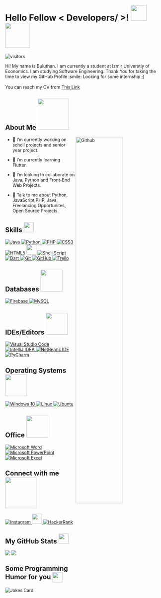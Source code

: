 <h1> Hello Fellow < Developers/ >! <img src = "https://raw.githubusercontent.com/MartinHeinz/MartinHeinz/master/wave.gif" width = 50px>
  <img src = "https://media.giphy.com/media/PiQejEf31116URju4V/giphy.gif" width = 80px>
  </h1>
  
<p align='center'>

![visitors](https://visitor-badge.glitch.me/badge?page_id=pr0metheus00.pr0metheus00)

</p>
<div size='20px'> Hi! My name is Buluthan. I am currently a student at Izmir Universtiy of Economics. I am studying Software Engineering. Thank You for taking the time to view my GitHub Profile :smile: Looking for some internship ;)
<br>
<br>
You can reach my CV from <a href="https://drive.google.com/file/d/1YG4XGUP5kkawDe2ozWZZjS3-6FL79aJw/view?usp=sharing">This Link</a>
</div>

<h2> About Me <img src = "https://media0.giphy.com/media/KDDpcKigbfFpnejZs6/giphy.gif?cid=ecf05e47oy6f4zjs8g1qoiystc56cu7r9tb8a1fe76e05oty&rid=giphy.gif" width = 100px></h2>

<img width="55%" align="right" alt="Github" src="https://raw.githubusercontent.com/onimur/.github/master/.resources/git-header.svg" />


- 🔭 I’m currently working on scholl projects and senior year project.

- 🌱 I’m currently learning Flutter. 

- 👯 I’m looking to collaborate on Java, Python and Front-End Web Projects. 

- 💬 Talk to me about Python, JavaScript,PHP, Java, Freelancing Opportunites, Open Source Projects.

<h2> Skills <img src = "https://media2.giphy.com/media/QssGEmpkyEOhBCb7e1/giphy.gif?cid=ecf05e47a0n3gi1bfqntqmob8g9aid1oyj2wr3ds3mg700bl&rid=giphy.gif" width = 32px> </h2>
<a href="https://github.com/sheptang/markdown-badges"> <img alt="Java" src="https://img.shields.io/badge/java-%23ED8B00.svg?style=for-the-badge&logo=java&logoColor=white"/> </a>
<a href="https://github.com/sheptang/markdown-badges"> <img alt="Python" src="https://img.shields.io/badge/python-%2314354C.svg?style=for-the-badge&logo=python&logoColor=white"/> </a>
<a href="https://github.com/sheptang/markdown-badges"> <img alt="PHP" src="https://img.shields.io/badge/php-%23777BB4.svg?style=for-the-badge&logo=php&logoColor=white"/> </a>
<a href="https://github.com/sheptang/markdown-badges"> <img alt="CSS3" src="https://img.shields.io/badge/css3-%231572B6.svg?style=for-the-badge&logo=css3&logoColor=white"/> </a>
<a href="https://github.com/sheptang/markdown-badges"> <img alt="HTML5" src="https://img.shields.io/badge/html5-%23E34F26.svg?style=for-the-badge&logo=html5&logoColor=white"/> </a>
<a href= https://raw.githubusercontent.com/rahulbanerjee26/githubAboutMeGenerator/main/icons/flutter.svg > <img width ='32px' src ='https://raw.githubusercontent.com/rahulbanerjee26/githubAboutMeGenerator/main/icons/flutter.svg'> </a>
<a href="https://github.com/sheptang/markdown-badges"> <img alt="Shell Script" src="https://img.shields.io/badge/shell_script-%23121011.svg?style=for-the-badge&logo=gnu-bash&logoColor=white"/> </a>
<a href="https://github.com/sheptang/markdown-badges"> <img alt="Dart" src="https://img.shields.io/badge/dart-%230175C2.svg?style=for-the-badge&logo=dart&logoColor=white"/> </a>
<a href="https://github.com/sheptang/markdown-badges"> <img alt="Git" src="https://img.shields.io/badge/git-%23F05033.svg?style=for-the-badge&logo=git&logoColor=white"/> </a>
<a href="https://github.com/sheptang/markdown-badges"> <img alt="GitHub" src="https://img.shields.io/badge/github-%23121011.svg?style=for-the-badge&logo=github&logoColor=white"/> </a>
<a href="https://trello.com/buluthaninan"> <img alt="Trello" src="https://img.shields.io/badge/Trello-%23026AA7.svg?style=for-the-badge&logo=Trello&logoColor=white"/> </a>
  
  

  
  <h2>Databases <img src = "https://media.giphy.com/media/3oz8xNmCcNTW9QrvOw/giphy.gif" width = 70x></h2>
<a href="https://github.com/sheptang/markdown-badges"> <img alt="Firebase" src="https://img.shields.io/badge/firebase-%23039BE5.svg?style=for-the-badge&logo=firebase"/> </a>
<a href="https://github.com/sheptang/markdown-badges"> <img alt="MySQL" src="https://img.shields.io/badge/mysql-%2300f.svg?style=for-the-badge&logo=mysql&logoColor=white"/> </a>
  
  
  
  
  <h2>IDEs/Editors <img src = "https://media.giphy.com/media/LmNwrBhejkK9EFP504/giphy.gif" width = 70x> </h2>
  <a href="https://github.com/sheptang/markdown-badges"> <img alt="Visual Studio Code" src="https://img.shields.io/badge/VisualStudioCode-0078d7.svg?style=for-the-badge&logo=visual-studio-code&logoColor=white"/> </a>
  <a href="https://github.com/sheptang/markdown-badges"> <img alt="IntelliJ IDEA" src="https://img.shields.io/badge/IntelliJIDEA-000000.svg?style=for-the-badge&logo=intellij-idea&logoColor=white"/> </a>
  <a href="https://github.com/sheptang/markdown-badges"> <img alt="NetBeans IDE" src="https://img.shields.io/badge/NetBeansIDE-1B6AC6.svg?style=for-the-badge&logo=apache-netbeans-ide&logoColor=white"/> </a>
  <a href="https://github.com/sheptang/markdown-badges"> <img alt="PyCharm" src="https://img.shields.io/badge/pycharm-143?style=for-the-badge&logo=pycharm&logoColor=black&color=black&labelColor=green"/> </a>
 

  
<h2>Operating Systems <img src = "https://media.giphy.com/media/9GIuXbjFKPwJQzU5hh/giphy.gif" width = 70x></h2>
<a href="https://github.com/sheptang/markdown-badges"><img alt="Windows 10" src="https://img.shields.io/badge/Windows-0078D6?style=for-the-badge&logo=windows&logoColor=white"/> </a>
<a href="https://github.com/sheptang/markdown-badges"> <img alt="Linux" src="https://img.shields.io/badge/Linux-FCC624?style=for-the-badge&logo=linux&logoColor=black"> </a>
<a href="https://github.com/sheptang/markdown-badges"> <img alt="Ubuntu" src="https://img.shields.io/badge/Ubuntu-E95420?style=for-the-badge&logo=ubuntu&logoColor=white" /> </a>
  
<h2>Office <img src = "https://media.giphy.com/media/UvW7IxLkVnEXavoN8Z/giphy.gif" width = 70x></h2>
  <a href="https://github.com/sheptang/markdown-badges"><img alt="Microsoft Word" src="https://img.shields.io/badge/Microsoft_Word-2B579A?style=for-the-badge&logo=microsoft-word&logoColor=white" /> </a>
<a href="https://github.com/sheptang/markdown-badges"> <img alt="Microsoft PowerPoint" src="https://img.shields.io/badge/Microsoft_PowerPoint-B7472A?style=for-the-badge&logo=microsoft-powerpoint&logoColor=white" /> </a>
<a href="https://github.com/sheptang/markdown-badges"> <img alt="Microsoft Excel" src="https://img.shields.io/badge/Microsoft_Excel-217346?style=for-the-badge&logo=microsoft-excel&logoColor=white" /> </a>
  


<h2> Connect with me <img src='https://raw.githubusercontent.com/ShahriarShafin/ShahriarShafin/main/Assets/handshake.gif' width="100px"> </h2>
  
<a href= https://www.instagram.com/buluthann > <img alt="Instagram" src="https://img.shields.io/badge/<buluthann>-%23E4405F.svg?style=for-the-badge&logo=Instagram&logoColor=white"/> </a>
<a href= https://leetcode.com/buluthaninan/ > <img width ='32px' src ='https://raw.githubusercontent.com/rahulbanerjee26/githubAboutMeGenerator/main/icons/leet-code.svg'> </a>
<a href= https://www.hackerrank.com/buluthaninan > <img alt="HackerRank" src="https://img.shields.io/badge/-Hackerrank-2EC866?style=for-the-badge&logo=HackerRank&logoColor=white"/> </a>



<h2> My GitHub Stats <img src='https://media1.giphy.com/media/du3J3cXyzhj75IOgvA/giphy.gif?cid=ecf05e47x2g034i9pzwtzzsd3xgg2w9nr94t4tflbbgo3008&rid=giphy.gif' width='32px'> </h2>

<a href="https://github.com/anuraghazra/github-readme-stats">
<img align="left" src="https://github-readme-stats.vercel.app/api?username=pr0metheus00&count_private=true&show_icons=true&theme=tokyonight" />
</a>
<a href="https://github.com/anuraghazra/convoychat">
<img align="center" src="https://github-readme-stats.vercel.app/api/top-langs/?username=pr0metheus00&theme=tokyonight" />
</a>

<h2> Some Programming Humor for you <img align ='center' src='https://media2.giphy.com/media/UQDSBzfyiBKvgFcSTw/giphy.gif?cid=ecf05e47p3cd513axbek3f56ti3jzizq8hincw20jauyyfyw&rid=giphy.gif' width = '32px'></h2>

![Jokes Card](https://readme-jokes.vercel.app/api?theme=highcontrast)


